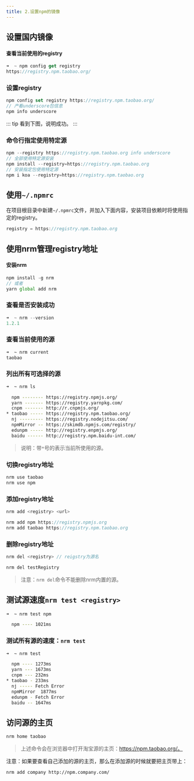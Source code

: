```yaml
---
title: 2.设置npm的镜像
---
```

## 设置国内镜像
#### 查看当前使用的registry
```js
➜  ~ npm config get registry
https://registry.npm.taobao.org/
```
### 设置registry
```js
npm config set registry https://registry.npm.taobao.org/
// 产看underscore包信息
npm info underscore
```
::: tip
看到下图，说明成功。
:::
<img :src="$withBase('/nodejs/nrm.png')" alt="">

### 命令行指定使用特定源
```js
npm --registry https://registry.npm.taobao.org info underscore
// 全部使用特定源安装
npm install --registry=https://registry.npm.taobao.org
// 安装指定包使用特定源
npm i koa --registry=https://registry.npm.taobao.org
```
## 使用`~/.npmrc`
在项目根目录中新建`~/.npmrc`文件，并加入下面内容，安装项目依赖时将使用指定的registry。
```js
registry = https://registry.npm.taobao.org
```
## 使用nrm管理registry地址
#### 安装nrm
```js
npm install -g nrm
// 或者
yarn global add nrm
```
### 查看是否安装成功
```js
➜  ~ nrm --version
1.2.1
```
### 查看当前使用的源
```bash
➜  ~ nrm current
taobao
```
### 列出所有可选择的源
```bash
➜  ~ nrm ls

  npm -------- https://registry.npmjs.org/
  yarn ------- https://registry.yarnpkg.com/
  cnpm ------- http://r.cnpmjs.org/
* taobao ----- https://registry.npm.taobao.org/
  nj --------- https://registry.nodejitsu.com/
  npmMirror -- https://skimdb.npmjs.com/registry/
  edunpm ----- http://registry.enpmjs.org/
  baidu ------ http://registry.npm.baidu-int.com/
```
>说明：带`*`号的表示当前所使用的源。

### 切换registry地址
```js
nrm use taobao
nrm use npm
```
### 添加registry地址
```js
nrm add <registry> <url>
```
```js
nrm add npm https://registry.npmjs.org
nrm add taobao https://registry.npm.taobao.org
```
### 删除registry地址
```js
nrm del <registry> // reigstry为源名
```
```bash
nrm del testRegistry
```
>注意：`nrm del`命令不能删除nrm内置的源。

## 测试源速度`nrm test <registry>`
```bash
➜  ~ nrm test npm

  npm ---- 1021ms
```
### 测试所有源的速度：`nrm test`
```bash
➜  ~ nrm test

  npm ---- 1273ms
  yarn --- 1673ms
  cnpm --- 232ms
* taobao - 233ms
  nj ----- Fetch Error
  npmMirror  1877ms
  edunpm - Fetch Error
  baidu -- 1647ms
```
## 访问源的主页
```bash
nrm home taobao
```
>上述命令会在浏览器中打开淘宝源的主页：https://npm.taobao.org/。

注意：如果要查看自己添加的源的主页，那么在添加源的时候就要把主页带上：
```bash
nrm add company http://npm.company.com/
```
